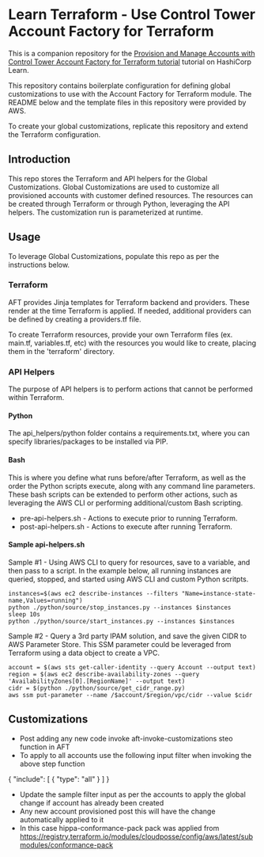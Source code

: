 # Learn Terraform - Use Control Tower Account Factory for Terraform

This is a companion repository for the [Provision and Manage Accounts with
Control Tower Account Factory for Terraform
tutorial](https://learn.hashicorp.com/tutorials/terraform/aws-control-tower-aft)
tutorial on HashiCorp Learn.

This repository contains boilerplate configuration for defining global
customizations to use with the Account Factory for Terraform
module. The README below and the template files in this repository were
provided by AWS.

To create your global customizations, replicate this repository
and extend the Terraform configuration.

## Introduction
This repo stores the Terraform and API helpers for the Global Customizations. Global Customizations are used to customize all provisioned accounts with customer defined resources. The resources can be created through Terraform or through Python, leveraging the API helpers. The customization run is parameterized at runtime.

## Usage
To leverage Global Customizations, populate this repo as per the instructions below.

### Terraform
AFT provides Jinja templates for Terraform backend and providers. These render at the time Terraform is applied. If needed, additional providers can be defined by creating a providers.tf file.

To create Terraform resources, provide your own Terraform files (ex. main.tf, variables.tf, etc) with the resources you would like to create, placing them in the 'terraform' directory.

### API Helpers
The purpose of API helpers is to perform actions that cannot be performed within Terraform.

#### Python
The api_helpers/python folder contains a requirements.txt, where you can specify libraries/packages to be installed via PIP.

#### Bash
This is where you define what runs before/after Terraform, as well as the order the Python scripts execute, along with any command line parameters. These bash scripts can be extended to perform other actions, such as leveraging the AWS CLI or performing additional/custom Bash scripting.

- pre-api-helpers.sh - Actions to execute prior to running Terraform.
- post-api-helpers.sh - Actions to execute after running Terraform.

#### Sample api-helpers.sh

Sample #1 - Using AWS CLI to query for resources, save to a variable, and then pass to a script. In the example below, all running instances are queried, stopped, and started using AWS CLI and custom Python scritpts.
```
instances=$(aws ec2 describe-instances --filters "Name=instance-state-name,Values=running")
python ./python/source/stop_instances.py --instances $instances
sleep 10s
python ./python/source/start_instances.py --instances $instances
```

Sample #2 - Query a 3rd party IPAM solution, and save the given CIDR to AWS Parameter Store. This SSM parameter could be leveraged from Terraform using a data object to create a VPC.
```
account = $(aws sts get-caller-identity --query Account --output text)
region = $(aws ec2 describe-availability-zones --query 'AvailabilityZones[0].[RegionName]' --output text)
cidr = $(python ./python/source/get_cidr_range.py)
aws ssm put-parameter --name /$account/$region/vpc/cidr --value $cidr
```

## Customizations
- Post adding any new code invoke aft-invoke-customizations steo function in AFT
- To apply to all accounts use the following input filter when invoking the above step function

{
  "include": [
    {
      "type": "all"
    }
  ]
}

- Update the sample filter input as per the accounts to apply the global change if account has already been created
- Any new account provisioned post this will have the change automatically applied to it
- In this case hippa-conformance-pack pack was applied from https://registry.terraform.io/modules/cloudposse/config/aws/latest/submodules/conformance-pack
